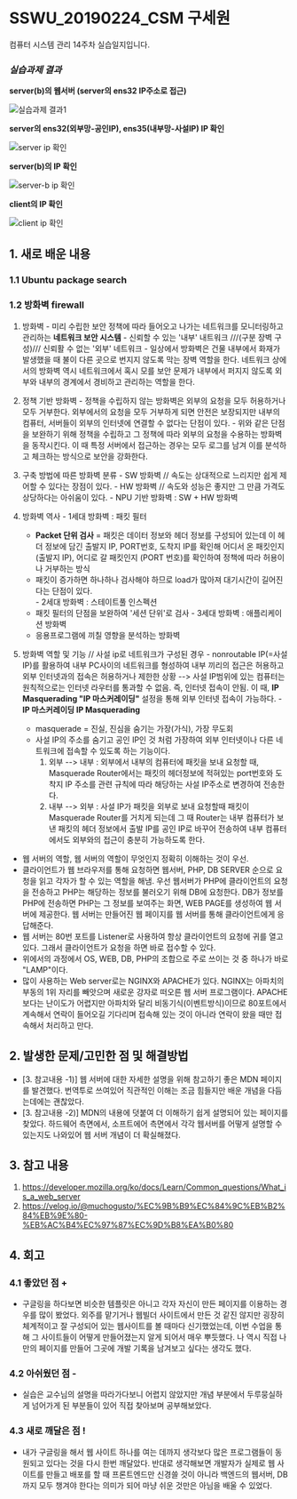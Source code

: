 # SSWU_20190224_CSM 구세원 

컴퓨터 시스템 관리 14주차 실습일지입니다.

### *실습과제 결과*

**server(b)의 웹서버 (server의 ens32 IP주소로 접근)**


![실습과제 결과1](https://user-images.githubusercontent.com/65717358/120909596-8488c900-c6b1-11eb-80cc-61d94465fda4.PNG)


**server의 ens32(외부망-공인IP), ens35(내부망-사설IP) IP 확인**


![server ip 확인](https://user-images.githubusercontent.com/65717358/120909603-95393f00-c6b1-11eb-9cd1-b07b62e3f73a.PNG) 


**server(b)의 IP 확인** 


![server-b ip 확인](https://user-images.githubusercontent.com/65717358/120909601-91a5b800-c6b1-11eb-8128-b23a590bd3f5.PNG)


**client의 IP 확인**


![client ip 확인](https://user-images.githubusercontent.com/65717358/120909606-99fdf300-c6b1-11eb-9154-c5aff91390e6.PNG)


## 1. 새로 배운 내용

### 1.1 Ubuntu package search


### 1.2 방화벽 firewall
  1) 방화벽
    - 미리 수립한 보안 정책에 따라 들어오고 나가는 네트워크를 모니터링하고 관리하는 **네트워크 보안 시스템**
    - 신뢰할 수 있는 '내부' 내트워크 ///(구분 장벽 구성)/// 신뢰활 수 없는 '외부' 네트워크
    - 일상에서 방화벽은 건물 내부에서 화재가 발생했을 때 불이 다른 곳으로 번지지 않도록 막는 장벽 역할을 한다. 
      네트워크 상에서의 방화벽 역시 네트워크에서 혹시 모를 보안 문제가 내부에서 퍼지지 않도록 외부와 내부의 경계에서 경비하고 관리하는 역할을 한다. 
  
  2) 정책 기반 방화벽 
    - 정책을 수립하지 않는 방화벽은 외부의 요청을 모두 허용하거나 모두 거부한다. 외부에서의 요청을 모두 거부하게 되면 안전은 보장되지만 내부의 컴퓨터, 서버들이 외부의 인터넷에 연결할 수 없다는 단점이 있다. 
    - 위와 같은 단점을 보완하기 위해 정책을 수립하고 그 정책에 따라 외부의 요청을 수용하는 방화벽을 동작시킨다. 이 때 특정 서버에서 접근하는 경우는 모두 로그를 남겨 이를 분석하고 체크하는 방식으로 보안을 강화한다. 
  
  3) 구축 방법에 따른 방화벽 분류
    - SW 방화벽 // 속도는 상대적으로 느리지만 쉽게 제어할 수 있다는 장점이 있다. 
    - HW 방화벽 // 속도와 성능은 좋지만 그 만큼 가격도 상당하다는 아쉬움이 있다.
    - NPU 기반 방화벽 : SW + HW 방화벽 
  
  4) 방화벽 역사
    - 1세대 방화벽 : 패킷 필터 
      - **Packet 단위 검사** = 패킷은 데이터 정보와 헤더 정보를 구성되어 있는데 이 헤더 정보에 담긴 출발지 IP, PORT번호, 도착지 IP를 확인해 어디서 온 패킷인지(출발지 IP), 어디로 갈 패킷인지 (PORT 번호)를 확인하여 정책에 따라 허용이나 거부하는 방식 
      - 패킷이 증가하면 하나하나 검사해야 하므로 load가 많아져 대기시간이 길어진다는 단점이 있다.    
    - 2세대 방화벽 : 스테이트풀  인스펙션 
      - 패킷 필터의 단점을 보완하여 '세션 단위'로 검사 
    - 3세대 방화벽 : 애플리케이션 방화벽   
      - 응용프로그램에 끼칠 영향을 분석하는 방화벽 
      
  5) 방화벽 역할 및 기능 // 사설 ip로 네트워크가 구성된 경우
    - nonroutable IP(=사설 IP)를 활용하여 내부 PC사이의 네트워크를 형성하여 내부 끼리의 접근은 허용하고 외부 인터넷과의 접속은 허용하거나 제한한 상황 --> 사설 IP범위에 있는 컴퓨터는 원칙적으로는 인터넷 라우터를 통과할 수 없음. 즉, 인터넷 접속이 안됨. 이 때, **IP Masquerading "IP 마스커레이딩"** 설정을 통해 외부 인터넷 접속이 가능하다.
    - **IP 마스커레이딩 IP Masquerading**
      - masquerade = 진실, 진심을 숨기는 가장(가식), 가장 무도회
      - 사설 IP의 주소를 숨기고 공인 IP인 것 처럼 가장하여 외부 인터넷이나 다른 네트워크에 접속할 수 있도록 하는 기능이다. 
      	1) 외부 --> 내부 : 외부에서 내부의 컴퓨터에 패킷을 보내 요청할 때, Masquerade Router에서는 패킷의 헤더정보에 적혀있는 port번호와 도착지 IP 주소를 관련 규칙에 따라 해당하는 사설 IP주소로 변경하여 전송한다.  
      	2) 내부 --> 외부 : 사설 IP가 패킷을 외부로 보내 요청할때 패킷이 Masquerade Router를 거치게 되는데 그 때 Router는 내부 컴퓨터가 보낸 패킷의 헤더 정보에서 출발 IP를 공인 IP로 바꾸어 전송하여 내부 컴퓨터에서도 외부와의 접근이 충분히 가능하도록 한다. 
      	
     

- 웹 서버의 역할, 웹 서버의 역할이 무엇인지 정확히 이해하는 것이 우선. 
- 클라이언트가 웹 브라우저를 통해 요청하면 웹서버, PHP, DB SERVER 순으로 요청을 읽고 각자가 할 수 있는 역할을 해냄. 우선 웹서버가 PHP에 클라이언트의 요청을 전송하고 PHP는 해당하는 정보를 불러오기 위해 DB에 요청한다. DB가 정보를 PHP에 전송하면 PHP는 그 정보를 보여주는 화면, WEB PAGE를 생성하여 웹 서버에 제공한다. 웹 서버는 만들어진 웹 페이지를 웹 서버를 통해 클라이언트에게 응답해준다. 
- 웹 서버는 80번 포트를 Listener로 사용하여 항상 클라이언트의 요청에 귀를 열고 있다. 그래서 클라이언트가 요청을 하면 바로 접수할 수 있다. 
- 위에서의 과정에서 OS, WEB, DB, PHP의 조합으로 주로 쓰이는 것 중 하나가 바로 "LAMP"이다. 
- 많이 사용하는 Web server로는 NGINX와 APACHE가 있다. NGINX는 아파치의 부동의 1위 자리를 빼앗으며 새로운 강자로 떠오른 웹 서버 프로그램이다. APACHE보다는 난이도가 어렵지만 아파치와 달리 비동기식(이벤트방식)이므로 80포트에서 계속해서 연락이 들어오길 기다리며 접속해 있는 것이 아니라 연락이 왔을 때만 접속해서 처리하고 만다. 


## 2. 발생한 문제/고민한 점 및 해결방법

- [3. 참고내용 -1)] 웹 서버에 대한 자세한 설명을 위해 참고하기 좋은 MDN 페이지를 발견했다. 번역투로 쓰여있어 직관적인 이해는 조금 힘들지만 배운 개념을 다듬는데에는 괜찮았다. 
- [3. 참고내용 -2)] MDN의 내용에 덧붙여 더 이해하기 쉽게 설명되어 있는 페이지를 찾았다. 하드웨어 측면에서, 소프트에어 측면에서 각각 웹서버를 어떻게 설명할 수 있는지도 나와있어 웹 서버 개념이 더 확실해졌다.  

## 3. 참고 내용

1) https://developer.mozilla.org/ko/docs/Learn/Common_questions/What_is_a_web_server 
2) https://velog.io/@muchogusto/%EC%9B%B9%EC%84%9C%EB%B2%84%EB%9E%80-%EB%AC%B4%EC%97%87%EC%9D%B8%EA%B0%80

## 4. 회고    
    
### 4.1 좋았던 점 +
	
- 구글링을 하다보면 비슷한 템플릿은 아니고 각자 자신이 만든 페이지를 이용하는 경우를 많이 봤었다. 외주를 맡기거나 웹빌더 사이트에서 만든 것 같진 않지만 굉장히 체계적이고 잘 구성되어 있는 웹사이트를 볼 때마다 신기했었는데, 이번 수업을 통해 그 사이트들이 어떻게 만들어졌는지 알게 되어서 매우 뿌듯했다. 나 역시 직접 나만의 페이지를 만들어 그곳에 개발 기록을 남겨보고 싶다는 생각도 했다. 

### 4.2 아쉬웠던 점 -
	
- 실습은 교수님의 설명을 따라가다보니 어렵지 않았지만 개념 부분에서 두루뭉실하게 넘어가게 된 부분들이 있어 직접 찾아보며 공부해보았다. 

### 4.3 새로 깨달은 점 !

- 내가 구글링을 해서 웹 사이트 하나를 여는 데까지 생각보다 많은 프로그램들이 동원되고 있다는 것을 다시 한번 깨달았다. 반대로 생각해보면 개발자가 실제로 웹 사이트를  만들고 배포를 할 때 프론트엔드만 신경쓸 것이 아니라 백엔드의 웹서버, DB까지 모두 챙겨야 한다는 의미가 되어 마냥 쉬운 것만은 아님을 배울 수 있었다. 
